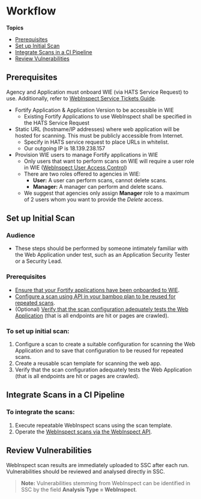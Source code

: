 # Workflow

**Topics**  

- [Prerequisites](#prerequisites)
- [Set up Initial Scan](#set-up-initial-scan)
- [Integrate Scans in a CI Pipeline](#integrate-scans-in-a-ci-pipeline)
- [Review Vulnerabilities](#review-vulnerabilities)

## Prerequisites

Agency and Application must onboard WIE (via HATS Service Request) to use. Additionally, refer to [WebInspect Service Tickets Guide](webinspect-service-tickets-guide).

- Fortify Application & Application Version to be accessible in WIE
    - Existing Fortify Applications to use WebInspect shall be specified in the HATS Service Request
- Static URL (hostname/IP addresses) where web application will be hosted for scanning. This must be publicly accessible from Internet.
    - Specify in HATS service request to place URLs in whitelist.
    - Our outgoing IP is 18.139.238.157
- Provision WIE users to manage Fortify applications in WIE
    - Only users that want to perform scans on WIE will require a user role in WIE ([WebInspect User Access Control](webinspect-user-access-control))
    - There are two roles offered to agencies in WIE:
        - **User:** A user can perform scans, cannot delete scans.
        - **Manager:** A manager can perform and delete scans.
    - We suggest that agencies only assign **Manager** role to a maximum of 2 users whom you want to provide the *Delete* access.


## Set up Initial Scan

### Audience
- These steps should be performed by someone intimately familiar with the Web Application under test, such as an Application Security Tester or a Security Lead.

### Prerequisites

- [Ensure that your Fortify applications have been onboarded to WIE](webinspect-service-tickets-guide).
- [Configure a scan using API in your bamboo plan to be reused for repeated scans](webinspect-scan-via-api).
- (Optional) [Verify that the scan configuration adequately tests the Web Application](https://docs.developer.tech.gov.sg/docs/ship-hats-documentation/#/webinspect-scan-via-windows-app?id=verify-a-scan) (that is all endpoints are hit or pages are crawled).  

### To set up initial scan:
1. Configure a scan to create a suitable configuration for scanning the Web Application and to save that configuration to be reused for repeated scans.
2. Create a reusable scan template for scanning the web app.
3. Verify that the scan configuration adequately tests the Web Application (that is all endpoints are hit or pages are crawled). 

## Integrate Scans in a CI Pipeline

### To integrate the scans:
1. Execute repeatable WebInspect scans using the scan template.
1. Operate the [WebInspect scans via the WebInspect API](webinspect-scan-via-api).

## Review Vulnerabilities

WebInspect scan results are immediately uploaded to SSC after each run. Vulnerabilities should be reviewed and analysed directly in SSC.

>**Note:** Vulnerabilities stemming from WebInspect can be identified in SSC by the field **Analysis Type = WebInspect**.



